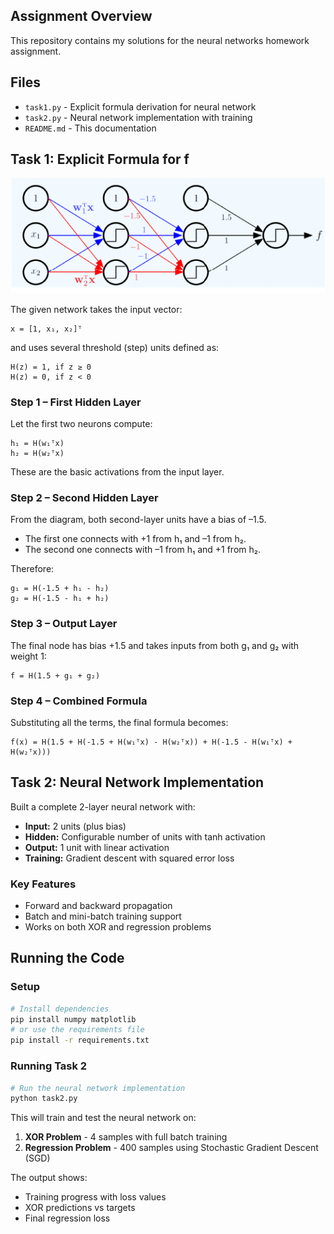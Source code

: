 ## Assignment Overview

This repository contains my solutions for the neural networks homework assignment.

## Files

- `task1.py` - Explicit formula derivation for neural network
- `task2.py` - Neural network implementation with training
- `README.md` - This documentation

## Task 1: Explicit Formula for f

![Neural Network Diagram](network_diagram.png)

The given network takes the input vector:
```
x = [1, x₁, x₂]ᵀ
```

and uses several threshold (step) units defined as:
```
H(z) = 1, if z ≥ 0
H(z) = 0, if z < 0
```

### Step 1 – First Hidden Layer
Let the first two neurons compute:
```
h₁ = H(w₁ᵀx)
h₂ = H(w₂ᵀx)
```
These are the basic activations from the input layer.

### Step 2 – Second Hidden Layer
From the diagram, both second-layer units have a bias of –1.5.
- The first one connects with +1 from h₁ and –1 from h₂.
- The second one connects with –1 from h₁ and +1 from h₂.

Therefore:
```
g₁ = H(-1.5 + h₁ - h₂)
g₂ = H(-1.5 - h₁ + h₂)
```

### Step 3 – Output Layer
The final node has bias +1.5 and takes inputs from both g₁ and g₂ with weight 1:
```
f = H(1.5 + g₁ + g₂)
```

### Step 4 – Combined Formula
Substituting all the terms, the final formula becomes:
```
f(x) = H(1.5 + H(-1.5 + H(w₁ᵀx) - H(w₂ᵀx)) + H(-1.5 - H(w₁ᵀx) + H(w₂ᵀx)))
```

## Task 2: Neural Network Implementation

Built a complete 2-layer neural network with:
- **Input:** 2 units (plus bias)
- **Hidden:** Configurable number of units with tanh activation
- **Output:** 1 unit with linear activation
- **Training:** Gradient descent with squared error loss

### Key Features
- Forward and backward propagation
- Batch and mini-batch training support
- Works on both XOR and regression problems

## Running the Code

### Setup
```bash
# Install dependencies
pip install numpy matplotlib
# or use the requirements file
pip install -r requirements.txt
```

### Running Task 2
```bash
# Run the neural network implementation
python task2.py
```

This will train and test the neural network on:
1. **XOR Problem** - 4 samples with full batch training
2. **Regression Problem** - 400 samples using Stochastic Gradient Descent (SGD)

The output shows:
- Training progress with loss values
- XOR predictions vs targets
- Final regression loss
